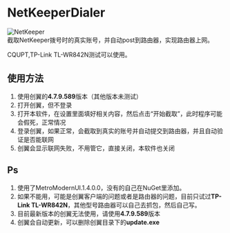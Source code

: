 # NetKeeperDialer

![NetKeeper](https://github.com/lmgy/NetKeeperDialer/blob/master/readme/0.jpg)  
截取NetKeeper拨号时的真实账号，并自动post到路由器，实现路由器上网。  

CQUPT,TP-Link TL-WR842N测试可以使用。

## 使用方法

1. 使用创翼的**4.7.9.589**版本（其他版本未测试）
2. 打开创翼，但不登录
3. 打开本软件，在设置里面填好相关内容，然后点击“开始截取”，此时程序可能会假死，正常情况
4. 登录创翼，如果正常，会截取到真实的账号并自动提交到路由器，并且自动验证是否能联网
5. 创翼会显示联网失败，不用管它，直接关闭，本软件也关闭

## Ps

1. 使用了MetroModernUI.1.4.0.0，没有的自己在NuGet里添加。
2. 如果不能用，可能是创翼客户端的问题或者是路由器的问题，目前只试过**TP-Link TL-WR842N**，其他型号路由器可以自己去抓包，然后自己写。
3. 目前最新版本的创翼无法使用，请使用**4.7.9.589**版本
4. 创翼会自动更新，可以删除创翼目录下的**update.exe**